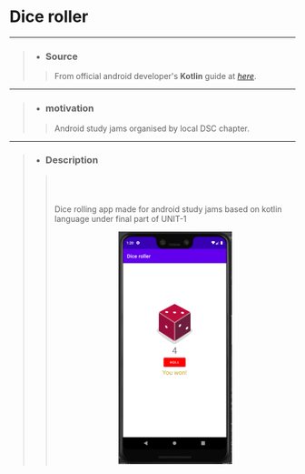 # Dice roller
-----------------------------------------------------------------------------------------------------------
> *   ### __Source__
>
>   > From official android developer's **Kotlin** guide at *[here](https://developer.android.com/courses/android-basics-kotlin/course "Android course")*.
-----------------------------------------------------------------------------------------------------------
> *   ### __motivation__
>
>   > Android study jams organised by local DSC chapter.
-----------------------------------------------------------------------------------------------------------
> *   ### __Description__ 
>> <br>
>> <br>
>> <br>
>> Dice rolling app made for android study jams based on kotlin language under final part of UNIT-1
>> <p align="center">
>>       <img width="200" src="https://raw.githubusercontent.com/kastrahl/Dice_roller/master/Capture1.PNG">
>> </p>
